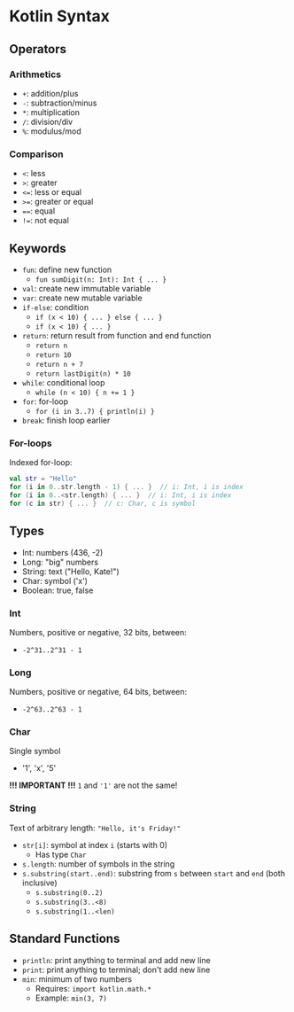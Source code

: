 # Kotlin Syntax

## Operators

### Arithmetics  

- `+`: addition/plus
- `-`: subtraction/minus
- `*`: multiplication
- `/`: division/div
- `%`: modulus/mod

### Comparison

- `<`: less
- `>`: greater
- `<=`: less or equal
- `>=`: greater or equal
- `==`: equal
- `!=`: not equal

## Keywords

- `fun`: define new function
  - `fun sumDigit(n: Int): Int { ... }`
- `val`: create new immutable variable
- `var`: create new   mutable variable
- `if-else`: condition
  - `if (x < 10) { ... } else { ... }`
  - `if (x < 10) { ... }`
- `return`: return result from function and end function
  - `return n`
  - `return 10`
  - `return n + 7`
  - `return lastDigit(n) * 10`
- `while`: conditional loop
  - `while (n < 10) { n += 1 }`
- `for`: for-loop
  - `for (i in 3..7) { println(i) }`
- `break`: finish loop earlier

### For-loops

Indexed for-loop:

```kotlin
val str = "Hello"
for (i in 0..str.length - 1) { ... }  // i: Int, i is index
for (i in 0..<str.length) { ... }  // i: Int, i is index
for (c in str) { ... }  // c: Char, c is symbol
```

## Types

- Int: numbers (436, -2)
- Long: "big" numbers
- String: text ("Hello, Kate!")
- Char: symbol ('x')
- Boolean: true, false

### Int

Numbers, positive or negative, 32 bits, between:

- `-2^31..2^31 - 1`

### Long

Numbers, positive or negative, 64 bits, between:

- `-2^63..2^63 - 1`

### Char

Single symbol

- '1', 'x', '5'

**!!! IMPORTANT !!!** `1` and `'1'` are not the same!

### String

Text of arbitrary length: `"Hello, it's Friday!"`

- `str[i]`: symbol at index `i` (starts with 0)
  - Has type `Char`
- `s.length`: number of symbols in the string
- `s.substring(start..end)`: substring from `s` between `start` and `end` (both inclusive)
  - `s.substring(0..2)`
  - `s.substring(3..<8)`
  - `s.substring(1..<len)`

## Standard Functions

- `println`: print anything to terminal and add new line
- `print`: print anything to terminal; don't add new line
- `min`: minimum of two numbers
  - Requires: `import kotlin.math.*`
  - Example: `min(3, 7)`